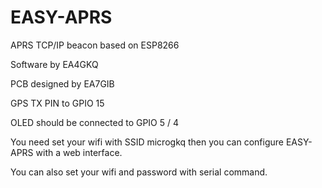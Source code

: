 # EASY-APRS
APRS TCP/IP beacon based on ESP8266

Software by EA4GKQ

PCB designed by EA7GIB



GPS TX PIN to GPIO 15 

OLED should be connected to GPIO 5 / 4


You need set your wifi with SSID microgkq then you can configure EASY-APRS with a web interface.

You can also set your wifi and password with serial command. 



